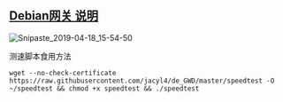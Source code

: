 ## [Debian网关 说明](https://jacyl4.github.io/post/debian-gateway/)
![Snipaste_2019-04-18_15-54-50](https://i.loli.net/2019/04/18/5cb82d6d34c75.png)

测速脚本食用方法

```
wget --no-check-certificate https://raw.githubusercontent.com/jacyl4/de_GWD/master/speedtest -O ~/speedtest && chmod +x speedtest && ./speedtest
```
